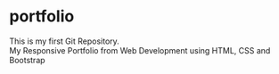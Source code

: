 # portfolio
This is my first Git Repository.
<br>
My Responsive Portfolio from Web Development using HTML, CSS and Bootstrap
